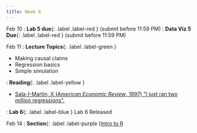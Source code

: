 ```yaml
---
title: Week 6
---
```


Feb 10
: **Lab 5 due**{: .label .label-red } (submit before 11:59 PM)
: **Data Viz 5 Due**{: .label .label-red } (submit before 11:59 PM)


Feb 11
: **Lecture Topics**{: .label .label-green }
 - Making causal claims
 - Regression basics
 - Simple simulation

: **Reading**{: .label .label-yellow }
 - [Sala-I-Martin, X (*American Economic Review*, 1997) "I just ran two million regressions".
][1]

: **Lab 6**{: .label .label-blue } Lab 6 Released


Feb 14
: **Section**{: .label .label-purple }[Intro to R](#)

[1]: https://www.jstor.org/stable/2950909?seq=1
